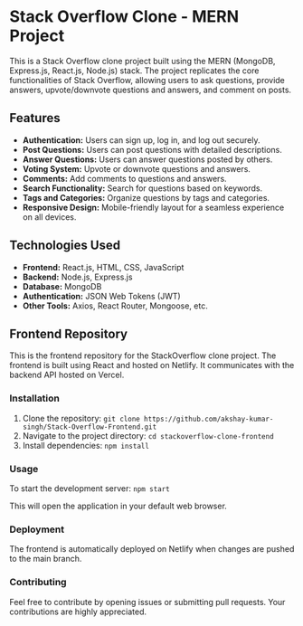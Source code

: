 # Stack Overflow Clone - MERN Project

This is a Stack Overflow clone project built using the MERN (MongoDB, Express.js, React.js, Node.js) stack. The project replicates the core functionalities of Stack Overflow, allowing users to ask questions, provide answers, upvote/downvote questions and answers, and comment on posts.

## Features

- **Authentication:** Users can sign up, log in, and log out securely.
- **Post Questions:** Users can post questions with detailed descriptions.
- **Answer Questions:** Users can answer questions posted by others.
- **Voting System:** Upvote or downvote questions and answers.
- **Comments:** Add comments to questions and answers.
- **Search Functionality:** Search for questions based on keywords.
- **Tags and Categories:** Organize questions by tags and categories.
- **Responsive Design:** Mobile-friendly layout for a seamless experience on all devices.

## Technologies Used

- **Frontend:** React.js, HTML, CSS, JavaScript
- **Backend:** Node.js, Express.js
- **Database:** MongoDB
- **Authentication:** JSON Web Tokens (JWT)
- **Other Tools:** Axios, React Router, Mongoose, etc.

## Frontend Repository

This is the frontend repository for the StackOverflow clone project. The frontend is built using React and hosted on Netlify. It communicates with the backend API hosted on Vercel.

### Installation

1. Clone the repository: `git clone https://github.com/akshay-kumar-singh/Stack-Overflow-Frontend.git`
2. Navigate to the project directory: `cd stackoverflow-clone-frontend`
3. Install dependencies: `npm install`

### Usage

To start the development server: `npm start`

This will open the application in your default web browser.

### Deployment

The frontend is automatically deployed on Netlify when changes are pushed to the main branch.

### Contributing

Feel free to contribute by opening issues or submitting pull requests. Your contributions are highly appreciated.
